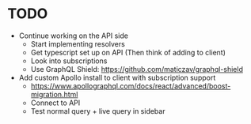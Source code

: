 # TODO

- Continue working on the API side
  - Start implementing resolvers
  - Get typescript set up on API (Then think of adding to client)
  - Look into subscriptions
  - Use GraphQL Shield: https://github.com/maticzav/graphql-shield
- Add custom Apollo install to client with subscription support
  - https://www.apollographql.com/docs/react/advanced/boost-migration.html
  - Connect to API
  - Test normal query + live query in sidebar
